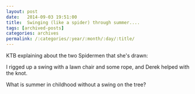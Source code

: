```yaml
---
layout: post
date:	2014-09-03 19:51:00
title:  Swinging (like a spider) through summer....
tags: [archived-posts]
categories: archives
permalink: /:categories/:year/:month/:day/:title/
---
```

KTB explaining about the two Spidermen that she's drawn:

<lj-embed id="1215"/>


I rigged up a swing with a lawn chair and some rope, and Derek helped with the knot.

<lj-embed id="1216"/>

What is summer in childhood without a swing on the tree?
